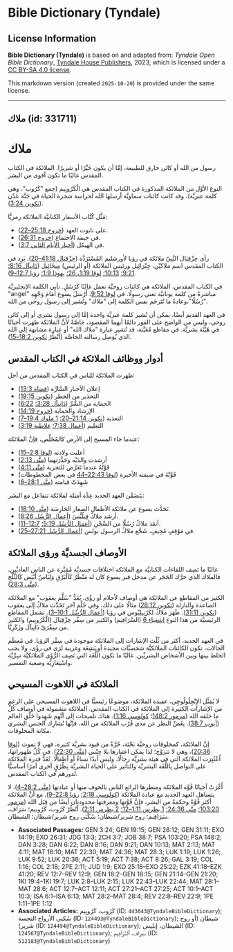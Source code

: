 # Bible Dictionary (Tyndale)

## License Information

**Bible Dictionary (Tyndale)** is based on and adapted from: _Tyndale Open Bible Dictionary_, [Tyndale House Publishers](https://tyndaleopenresources.com/), 2023, which is licensed under a [CC BY-SA 4.0 license](https://creativecommons.org/licenses/by-sa/4.0/legalcode.en).

This markdown version (created `2025-10-20`) is provided under the same license.



--------------------------------

## ملاك (id: 331711)

ملاك
====

رسول من الله أو كائن خارق للطبيعة، إمَّا أن يكون خَيِّرًا أو شريرًا. الملائكة في الكتاب المقدس غالبًا ما تكون أقوى من البشر.

النوع الأوَّل من الملائكة المذكورة في الكتاب المقدس هي الْكَرُوبِيم (جمع "كَرُوب"، وهي كلمة عبريَّة)، وقد كانت كائنات سماويَّة أرسلها الله لحراسة شجرة الحياة في جَنَّة عَدْن ([تكوين 3:24](https://ref.ly/Gen3:24)).

مَثَّل كُتَّاب الأسفار الكتابيَّة الملائكة رمزيًّا:

* على تابوت العهد ([خروج 25:18–22](https://ref.ly/Exod25:18-Exod25:22)).
* في خيمة الاجتماع ([خروج 26:31](https://ref.ly/Exod26:31)).
* في الهيكل ([أخبار الأيام الثاني 3:7](https://ref.ly/2Chr3:7)).

رأى حِزْقِيَال النَّبِيّ ملائكة في رؤيا لأورشليم المُسْتَرَدَّة ([حِزْقِيَال 41:18–20](https://ref.ly/Ezek41:18-Ezek41:20)). يَرِد في الكتاب المقدس اسم ملاكَيْن، جِبْرَائِيل ورئيس الملائكة (أو الرئيس) مِيخَائِيل ([دَانِيآل 8:16؛](https://ref.ly/Dan8:16) [9:21؛](https://ref.ly/Dan9:21) [10:13؛](https://ref.ly/Dan10:13) [لوقا 1:19، 26؛](https://ref.ly/Luke1:19) [يهوذا 1:9؛](https://ref.ly/Jude1:9) [رؤيا 12:7–9](https://ref.ly/Rev12:7-Rev12:9)).

في الكتاب المقدس، الملائكة هي كائنات روحيَّة تعمل غالبًا كَرُسُلٍ. تأتي الكلمة الإنجليزيَّة "angel" مباشرةً من كلمة يونانيَّة تعني رسولًا. في [لوقا 9:52](https://ref.ly/Luke9:52)، أَرْسَلَ يسوع أَمَامَ وَجْهِهِ "رُسُلًا"،وعادةً ما تُتَرجَم نفس الكلمة إلى "ملاك" وتُشير إلى رسول روحي من الله.

في العهد القديم أيضًا، يمكن أن تُشير كلمة عبريَّة واحدة إمَّا إلى رسول بشري أو إلى كائن روحي، وليس من الواضح على الفور دائمًا أيهما المقصود، خاصَّةً لأنَّ الملائكة ظهرت أحيانًا في هَيْئَة بشريَّة. في مقاطع مُعَيَّنة، قد تُشير عبارة "ملاك الله" أو عبارة مشابهة إلى الله الذي يُوَصِل رسالته الخاصَّة (اُنْظُرْ [تكوين 18:2–15](https://ref.ly/Gen18:2-Gen18:15)).

أدوار ووظائف الملائكة في الكتاب المقدس
--------------------------------------

ظهرت الملائكة للناس في الكتاب المقدس من أجل:

* إعلان الأخبار السَّارَّة ([قضاة 13:3](https://ref.ly/Judg13:3))
* التحذير من الخطر ([تكوين 19:15](https://ref.ly/Gen19:15))
* الحماية من الشَّرِّ ([دَانِيآل 3:28؛](https://ref.ly/Dan3:28) [6:22](https://ref.ly/Dan6:22))
* الإرشاد والحماية ([خروج 14:19](https://ref.ly/Exod14:19))
* التغذية ([تكوين 21:14–20؛](https://ref.ly/Gen21:14-Gen21:20) [1 ملوك 19:4–7](https://ref.ly/1Kgs19:4-1Kgs19:7))
* التعليم ([أعمال 7:38؛](https://ref.ly/Acts7:38) [غلاطية 3:19](https://ref.ly/Gal3:19))

عندما جاء المسيح إلى الأرض كالمُخَلِّص، فإنَّ الملائكة:

* أعلنت ولادته ([لوقا 2:8–15](https://ref.ly/Luke2:8-Luke2:15))
* أرشدت والدَيْه وحَذَّرَتهما ([متَّى 2:13](https://ref.ly/Matt2:13))
* قَوَّتْهُ عندما تَعَرَّض للتجربة ([متَّى 4:11](https://ref.ly/Matt4:11))
* قَوَّتْهُ في ضيقته الأخيرة ([لوقا 22:43–44](https://ref.ly/Luke22:43-Luke22:44) في بعض المخطوطات)
* شَهِدَتْ قيامته ([متَّى 28:1–6](https://ref.ly/Matt28:1-Matt28:6))

يَتَضَمَّن العهد الجديد عِدَّة أمثلة لملائكة تتفاعل مع البشر:

* تَحَدَّث يسوع عن ملائكة الأطفال الصغار الحَارِسَة ([متَّى 18:10](https://ref.ly/Matt18:10)).
* أرشد ملاكٌ فِيلُبُّسَ ([أعمال الرُّسُل 8:26](https://ref.ly/Acts8:26)).
* أنقذ ملاكٌ رُسُلًا من السِّجْنِ ([أعمال الرُّسُل 5:19؛](https://ref.ly/Acts5:19) [12:7–11](https://ref.ly/Acts12:7-Acts12:11)).
* في مَوْقِفٍ مُخِيفٍ، شَجَّع ملاكٌ الرسول بولس ([أعمال الرُّسُل 27:21–25](https://ref.ly/Acts27:21-Acts27:25)).

الأوصاف الجسديَّة ورؤى الملائكة
-------------------------------

غالبًا ما تَصِف اللقاءات الكتابيَّة مع الملائكة اختلافات جسديَّة مُمَيَّزة عن الناس العاديِّين، فالملاك الذي حرَّك الحَجَر عن مدخل قبر يسوع كان له مَنْظَرٌ كَالْبَرْقِ وَلِبَاسٌ أَبْيَض كَالثَّلْجِ ([متَّى 28:3](https://ref.ly/Matt28:3)).

الكثير من المقاطع عن الملائكة هي أوصاف لأحلام أو رؤًى. يُعَدُّ "سُلَّم يعقوب" مع الملائكة الصاعدة والنازلة ([تكوين 28:12](https://ref.ly/Gen28:12)) مثالًا على ذلك، وفي حُلْمٍ آخر تَحَدَّث ملاكٌ إلى يعقوب ([تكوين 31:11](https://ref.ly/Gen31:11)). ظَهَرَ ملاكٌ لكَرْنِيلِيُوس في رؤيا ([أعمال الرُّسُل 10:1–3](https://ref.ly/Acts10:1-Acts10:3)). تشمل المقاطع الرئيسيَّة من هذا النوع [إشعياء 6](https://ref.ly/Isa6:1-Isa6:13) (السَّرَافِيم) والكثير من سِفْر حِزْقِيَال (الْكَرُوبِيم) والكثير من سِفْرَيْ دَانِيآل وزَكَرِيَّا.

في العهد الجديد، أكثر من ثُلْث الإشارات إلى الملائكة موجودة في سِفْر الرؤيا. في مُعظَم الحالات، تكون الكائنات الملائكيَّة شخصيَّات مجيدة أو بَشِعَة وغريبة تُرَى في رؤًى، ولا يجب الخلط بينها وبين الأشخاص البشريِّين. غالبًا ما تكون اللُّغَة التي تَصِف الرُّؤَى الملائكيَّة سِرِّيَّة واسْتِعَارِيَّة وصعبة التفسير.

الملائكة في اللاهوت المسيحي
---------------------------

لا يُمَثِّل الإِنْچِلُولُوچِي، عقيدة الملائكة، موضوعًا رئيسيًّا في اللاهوت المسيحي على الرغم من الإشارات الكثيرة إلى الملائكة في الكتاب المقدس. الملائكة مشمولة في أوصاف كُلِّ ما خلقه الله ([مزمور 148:2](https://ref.ly/Ps148:2)؛ [كولوسي 1:16](https://ref.ly/Col1:16)). هناك تلميحات إلى أنَّهم شَهِدوا خَلْق العالم ([أيوب 38:7](https://ref.ly/Job38:7)). بِغَضِّ النظر عن مدى قُرْب الملائكة من الله، فإنَّها تُشارِك الجنس البشري مكانة المخلوقات.

إنَّ الملائكة، كمخلوقات روحيَّة بَحْتَة، حُرَّةٌ من قيود بشريَّة كثيرة، فهي لا تموت ([لوقا 20:36](https://ref.ly/Luke20:36))، وهي لا تتزوَّج؛ لذا يمكن اعتبارها بلا جِنْس ([متَّى 22:30](https://ref.ly/Matt22:30)). في كُلِّ ظهوراتها، اُعْتُبِرَت الملائكة التي في هيئة بشريَّة رجالًا، وليس أبدًا نساءً أو أطفالًا. تُعَدُّ قدرة الملائكة على التواصل بِاللُّغَة البشريَّة والتأثير على الحياة البشريَّة بِطُرُقٍ أخرى أمرًا أساسيًّا لدورهم في الكتاب المقدس.

أَغْرَتْ أحيانًا قُوَّة الملائكة ومنظرها الرائع الناس بالخوف منها أو عبادتها ([متَّى 28:2–4](https://ref.ly/Matt28:2-Matt28:4)). لا يتساهل العهد الجديد مع عبادة الملائكة ([كولوسي 2:18؛](https://ref.ly/Col2:18) [رؤيا 22:8–9](https://ref.ly/Rev22:8-Rev22:9)). مع أنَّ الملائكة أكثر قُوَّةً وحكمةً من البشر، فإنَّ قُوَّتها ومعرفتها محدودتان أيضًا من قِبَل الله ([مزمور 103:20؛](https://ref.ly/Ps103:20) [متَّى 24:36؛](https://ref.ly/Matt24:36) [1 بطرس 1:11–12؛](https://ref.ly/1Pet1:11-1Pet1:12) [2 بطرس 2:11](https://ref.ly/2Pet2:11)). اُنْظُرْ كَرُوب، كَرُوبيم؛ سَرَاف، سَرَافِيم؛ روح شرير/شيطان؛ سُكْنَى روح شرير/شيطان؛ الشيطان.

* **Associated Passages:** GEN 3:24; GEN 19:15; GEN 28:12; GEN 31:11; EXO 14:19; EXO 26:31; JDG 13:3; 2CH 3:7; JOB 38:7; PSA 103:20; PSA 148:2; DAN 3:28; DAN 6:22; DAN 8:16; DAN 9:21; DAN 10:13; MAT 2:13; MAT 4:11; MAT 18:10; MAT 22:30; MAT 24:36; MAT 28:3; LUK 1:19; LUK 1:26; LUK 9:52; LUK 20:36; ACT 5:19; ACT 7:38; ACT 8:26; GAL 3:19; COL 1:16; COL 2:18; 2PE 2:11; JUD 1:9; EXO 25:18–EXO 25:22; EZK 41:18–EZK 41:20; REV 12:7–REV 12:9; GEN 18:2–GEN 18:15; GEN 21:14–GEN 21:20; 1KI 19:4–1KI 19:7; LUK 2:8–LUK 2:15; LUK 22:43–LUK 22:44; MAT 28:1–MAT 28:6; ACT 12:7–ACT 12:11; ACT 27:21–ACT 27:25; ACT 10:1–ACT 10:3; ISA 6:1–ISA 6:13; MAT 28:2–MAT 28:4; REV 22:8–REV 22:9; 1PE 1:11–1PE 1:12
* **Associated Articles:** كَرُوب، كَرُوبِيم (ID: `443643@TyndaleBibleDictionary`); سُكنى الأرواح النجسة (ID: `124493@TyndaleBibleDictionary`); شيطان (أو روح شرير) (ID: `124494@TyndaleBibleDictionary`); الشيطان، إبليس (ID: `124567@TyndaleBibleDictionary`); سيراف، ٱلسَّرَافِيم (ID: `512183@TyndaleBibleDictionary`)

